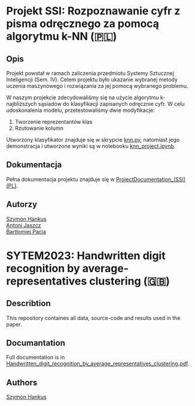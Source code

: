 # Projekt SSI: Rozpoznawanie cyfr z pisma odręcznego za pomocą algorytmu k-NN (🇵🇱)


## Opis

Projekt powstał w ramach zaliczenia przedmiotu Systemy Sztucznej Inteligencji (Sem. IV). Celem projektu było ukazanie wybranej metody uczenia maszynowego i rozwiązania za jej pomocą wybranego problemu.

W naszym projekcie zdecydowaliśmy się na użycie algorytmu k-najbliższych sąsiadów do klasyfikacji zapisanych odręcznie cyfr. W celu udoskonalenia modelu, przetestowaliśmy dwie modyfikacje:
1. Tworzenie reprezentantów klas
2. Rzutowanie kolumn

Utworzony klasyfikator znajduje się w skrypcie [knn.py](), natomiast jego demonstracja i utworzone wyniki są w notebooku [knn_project.ipynb]().

## Dokumentacja

Pełna dokumentacja projektu znajduje się w [ProjectDocumentation_(SSI)(PL)](Dokumentacja.pdf).

## Autorzy

[Szymon Hankus](https://github.com/sz-hankus)\
[Antoni Jaszcz](https://github.com/AJaszcz)\
[Bartłomiej Pacia](https://github.com/bartekpacia)

# SYTEM2023: Handwritten digit recognition by average-representatives clustering (🇬🇧)

## Describtion

This repository containes all data, source-code and results used in the paper.

## Documantation

Full documentation is in [Handwritten_digit_recognition_by_average_representatives_clustering.pdf]([Dokumentacja.pdf](https://github.com/AJaszcz/SSI-projekt/tree/master/ProjectDocumentation_(SYSTEM2023)(EN))).

## Authors

[Szymon Hankus](https://github.com/sz-hankus)
